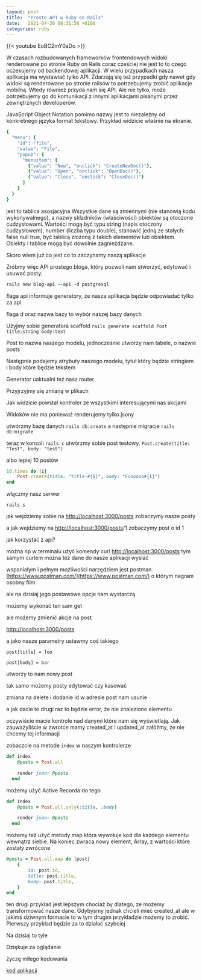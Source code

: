 ```yaml
---
layout: post
title:  "Proste API w Ruby on Rails"
date:   2021-04-30 08:31:56 +0100
categories: ruby
---
```

{{< youtube  EoBC2mY0aDo >}}

W czasach rozbudowanych frameworków frontendowych widoki renderowane po stronie Ruby on Rails coraz cześciej nie jest to to czego oczekujemy od backendowej aplikacji. W wielu przypadkach nasza aplikacja ma wystawiać tylko API. Zdarzają się też przypadki gdy nawet gdy widoki są renderowane po stronie railsów to potrzebujemy zrobić aplikacje mobilną. Wtedy również przyda nam się API. Ale nie tylko, może potrzebujemy go do komunikacji z innymi aplikacjami pisanymi przez zewnętrznych developerów.

<!--more-->

JavaScript Object Notation pomimo nazwy jest to niezależny od konkretnego języka format tekstowy. Przykład widzicie właśnie na ekranie.

```ruby
{
  "menu": {
    "id": "file",
    "value": "File",
    "popup": {
      "menuitem": [
        {"value": "New", "onclick": "CreateNewDoc()"},
        {"value": "Open", "onclick": "OpenDoc()"},
        {"value": "Close", "onclick": "CloseDoc()"}
      ]
    }
  }
}
```

jest to tablica asosjacyjna Wszystkie dane są zmiennymi (nie stanowią kodu wykonywalnego), a nazwy składników (właściwości) obiektów są otoczone cudzysłowami. Wartości mogą być typu string (napis otoczony cudzysłowem), number (liczba typu double), stanowić jedną ze stałych: false null true, być tablicą złożoną z takich elementów lub obiektem. Obiekty i tablice mogą być dowolnie zagnieżdżane.

Skoro wiem już co jest co to zaczynamy naszą aplikacje

Zróbmy więc API prostego bloga, który pozwoli nam stworzyć, edytować i usuwać posty.

```ruby
rails new blog-api --api -d postgresql
```

flaga api informuje generatory, że nasza aplikacja będzie odpowiadać tylko za api

flaga d oraz nazwa bazy to wybór naszej bazy danych

Użyjmy sobie generatora scaffold `rails generate scaffold Post title:string body:text`

Post to nazwa naszego modelu, jednocześnie utworzy nam tabele, o nazwie posts

Następnie podajemy atrybuty naszego modelu, tytuł który będzie stringiem i body które będzie tekstem

Generator uaktualni też nasz router

Przyjrzyjmy się zmianą w plikach

Jak widzicie powstał kontroler ze wszystkimi interesującymi nas akcjami

Widoków nie ma ponieważ renderujemy tylko jsony

utwórzmy bazę danych `rails db:create` a następnie migracje `rails db:migrate`

teraz w konsoli `rails c` utwórzmy sobie post testowy. `Post.create(title: "Test", body: "test")`

albo lepiej 10 postów

```ruby
10.times do |i|
	Post.create(title: "title-#{i}", body: "Foooooo#{i}")
end
```

włączmy nasz serwer

`rails s`

jak wejdziemy sobie na [http://localhost:3000/posts](http://localhost:3000/posts) zobaczymy nasze posty

a jak wejdziemy na [http://localhost:3000/posts](http://localhost:3000/posts)/1 zobaczymy post o id 1

jak korzystać z api?

można np w terminalu użyć komendy curl [http://localhost:3000/posts](http://localhost:3000/posts)  tym samym curlem można też dane do nasze aplikacji wyslać

wspaniałym i pełnym  możliwości narzędziem jest postman [https://www.postman.com/](https://www.postman.com/) o którym nagram osobny film

ale na dzisiaj jego postawowe opcje nam wystarczą

możemy wykonać ten sam get

ale możemy zmienić akcje na post

[http://localhost:3000/posts](http://localhost:3000/posts)

a jako nasze parametry ustawmy coś takiego

`post[title] = foo`

`post[body] = bar`

utworzy to nam nowy post

tak samo możemy posty edytować czy kasować

zmiana na delete i dodanie id w adresie post nam usunie

a jak dacie to drugi raz to będzie error, że nie znaleziono elementu

oczywiście macie kontrole nad danymi które nam się wyświetlają. Jak zauważyliście w zwrotce mamy created_at i updated_at
załóżmy, że nie chcemy tej informacji

zobaczcie na metode `index` w naszym kontrolerze

```ruby
def index
    @posts = Post.all

    render json: @posts
  end
```

możemy użyć Active Recorda do tego

```ruby
def index
    @posts = Post.all.only(:title, :body)

    render json: @posts
  end
```

możemy też użyć metody map która wywołuje kod dla każdego elementu wewnątrz siebie. Na koniec zwraca nowy element, Array, z wartości które zostały zwrócone

```ruby
@posts = Post.all.map do |post|
	{
		id: post.id,
		title: post.title,
		body: post.title,
	}
end
```

ten drugi przykład jest lepszym chociaż by dlatego, ze możemy transformować nasze dane. Gdybyśmy jednak chcieli mieć created_at ale w jakimś dziwnym formacie to w tym drugim przykładzie możemy to zrobić. Pierwszy przykład będzie za to działać szybciej

Na dzisiaj to tyle

Dziękuje za oglądanie

życzę miłego kodowania

[kod aplikacji](https://github.com/rubypopolsku/blog-api)

